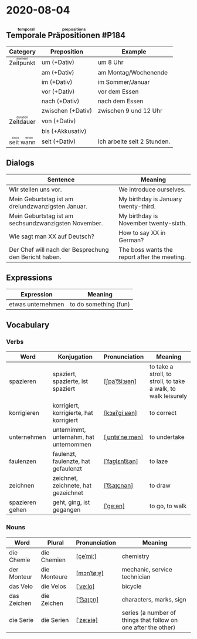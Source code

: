 # 2020-08-04

## <ruby>Temporale<rt>temporal</rt></ruby> <ruby>Präpositionen<rt>prepositions</rt></ruby> #P184

| Category                                  | Preposition       | Example                     |
| ----------------------------------------- | ----------------- | --------------------------- |
| <ruby>Zeitpunkt<rt>moment</rt></ruby>     | um (+Dativ)       | um 8 Uhr                    |
|                                           | am (+Dativ)       | am Montag/Wochenende        |
|                                           | im (+Dativ)       | im Sommer/Januar            |
|                                           | vor (+Dativ)      | vor dem Essen               |
|                                           | nach (+Dativ)     | nach dem Essen              |
|                                           | zwischen (+Dativ) | zwischen 9 und 12 Uhr       |
| <ruby>Zeitdauer<rt>duration</rt></ruby>   | von (+Dativ)      |                             |
|                                           | bis (+Akkusativ)  |                             |
| <ruby>seit wann<rt>since when</rt></ruby> | seit (+Dativ)     | Ich arbeite seit 2 Stunden. |

## Dialogs

| Sentence                                              | Meaning                                      |
| ----------------------------------------------------- | -------------------------------------------- |
| Wir stellen uns vor.                                  | We introduce ourselves.                      |
| Mein Geburtstag ist am dreiundzwanzigsten Januar.     | My birthday is January twenty-third.         |
| Mein Geburtstag ist am sechsundzwanzigsten November.  | My birthday is November twenty-sixth.        |
| Wie sagt man XX auf Deutsch?                          | How to say XX in German?                     |
| Der Chef will nach der Besprechung den Bericht haben. | The boss wants the report after the meeting. |

## Expressions

| Expression        | Meaning               |
| ----------------- | --------------------- |
| etwas unternehmen | to do something (fun) |

## Vocabulary

### Verbs

| Word            | Konjugation                             | Pronunciation                                                                 | Meaning                                                        |
| --------------- | --------------------------------------- | ----------------------------------------------------------------------------- | -------------------------------------------------------------- |
| spazieren       | spaziert, spazierte, ist spaziert       | [[ʃpaˈt͡siːʁən]](https://cdn.duden.de/_media_/audio/ID4115382_151515846.mp3)  | to take a stroll, to stroll, to take a walk, to walk leisurely |
| korrigieren     | korrigiert, korrigierte, hat korrigiert | [[kɔʁiˈɡiːʁən]](https://cdn.duden.de/_media_/audio/ID4111267_521969633.mp3)   | to correct                                                     |
| unternehmen     | unternimmt, unternahm, hat unternommen  | [[ˌʊntɐˈneːmən]](https://cdn.duden.de/_media_/audio/ID4115691_208401733.mp3)  | to undertake                                                   |
| faulenzen       | faulenzt, faulenzte, hat gefaulenzt     | [[ˈfaʊ̯lɛnt͡sən]](https://cdn.duden.de/_media_/audio/ID4107934_346342465.mp3) | to laze                                                        |
| zeichnen        | zeichnet, zeichnete, hat gezeichnet     | [[ˈt͡saɪ̯çnən]](https://cdn.duden.de/_media_/audio/ID4110871_146713134.mp3)   | to draw                                                        |
| spazieren gehen | geht, ging, ist gegangen                | [[ˈɡeːən]](https://cdn.duden.de/_media_/audio/ID4106601_475750438.mp3)        | to go, to walk                                                 |

### Nouns

| Word        | Plural       | Pronunciation                                                              | Meaning                                                        |
| ----------- | ------------ | -------------------------------------------------------------------------- | -------------------------------------------------------------- |
| die Chemie  | die Chemien  | [[çeˈmiː]](https://cdn.duden.de/_media_/audio/ID4123592_368783709.mp3)     | chemistry                                                      |
| der Monteur | die Monteure | [[mɔnˈtøːɐ̯]](https://cdn.duden.de/_media_/audio/ID4113054_263257367.mp3)  | mechanic, service technician                                   |
| das Velo    | die Velos    | [[ˈveːlo]](https://cdn.duden.de/_media_/audio/ID4110269_37730660.mp3)      | bicycle                                                        |
| das Zeichen | die Zeichen  | [[ˈt͡saɪ̯çn̩]](https://cdn.duden.de/_media_/audio/ID4116180_196906735.mp3) | characters, marks, sign                                        |
| die Serie   | die Serien   | [[ˈzeːʁiə]](https://cdn.duden.de/_media_/audio/ID4111927_301060512.mp3)    | series (a number of things that follow on one after the other) |
